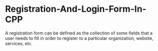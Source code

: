 # Registration-And-Login-Form-In-CPP

A registration form can be defined as the collection of some fields that a user needs to fill in order to register to a particular organization, website, services, etc.
